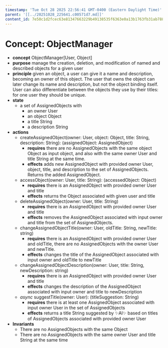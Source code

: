 ```yaml
---
timestamp: 'Tue Oct 28 2025 22:56:41 GMT-0400 (Eastern Daylight Time)'
parent: '[[../20251028_225641.c00571d7.md]]'
content_id: 7e50c1d2fcec63e81347663229b49138535f6363e0a13b1763fb31ab7886fec6
---
```


# Concept: ObjectManager

* **concept** ObjectManager\[User, Object]
* **purpose** manage the creation, deletion, and modification of named and described
  objects for a given user
* **principle** given an object, a user can give it a name and description, becoming
  an owner of this object. The user that owns the object can later change its name
  and description, but not the object binding itself. User can also differentiate
  between the objects they use by their titles: for one user they should be unique.
* **state**
  * a set of AssignedObjects with
    * an owner User
    * an object Object
    * a title String
    * a description String
* **actions**
  * createAssignedObject(owner: User, object: Object, title: String, description:
    String): (assignedObject: AssignedObject)
    * **requires** there are no AssignedObjects with the same object Object as input
      object, and also with the same owner User and title String at the same time.
    * **effects** adds new AssignedObject with provided owner User, object, title,
      and description to the set of AssignedObjects. Returns the added AssignedObject.
  * accessObject(owner: User, title: String): (accessedObject: Object)
    * **requires** there is an AssignedObject with provided owner User and title
    * **effects** returns the Object associated with given user and title
  * deleteAssignedObject(owner: User, title: String)
    * **requires** there is an AssignedObject with provided owner User and title
    * **effects** removes the AssignedObject associated with input owner and title
      from the set of AssignedObjects.
  * changeAssignedObjectTitle(owner: User, oldTitle: String, newTitle: string)
    * **requires** there is an AssignedObject with provided owner User and oldTitle,
      there are no AssignedObjects with the owner User and newTitle.
    * **effects** changes the title of the AssignedObject associated with input owner
      and oldTitle to newTitle
  * changeAssignedObjectDescription(owner: User, title: String, newDescription:
    string)
    * **requires** there is an AssignedObject with provided owner User and title
    * **effects** changes the description of the AssignedObject associated with input
      owner and title to newDescription
  * *async* suggestTitle(owner: User): (titleSuggestion: String)
    * **requires** there is at least one AssignedObject associated with input owner
      User in the set of AssignedObjects
    * **effects** returns a title String suggested by ✨AI✨ based on titles of
      AssignedObjects associated with provided owner User
* **Invariants**
  * There are no AssignedObjects with the same Object
  * There are no AssignedObjects with the same owner User and title String at the same
    time
